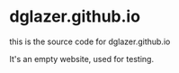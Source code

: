 dglazer.github.io
=================
this is the source code for dglazer.github.io

It's an empty website, used for testing.
